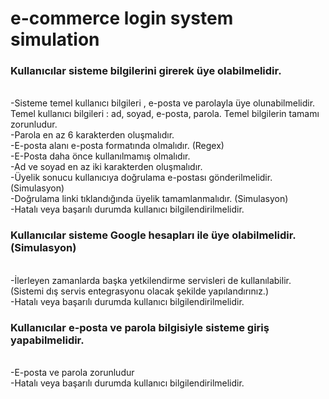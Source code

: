 # e-commerce login system simulation

<h3>Kullanıcılar sisteme bilgilerini girerek üye olabilmelidir.</h3><br>
-Sisteme temel kullanıcı bilgileri , e-posta ve parolayla üye olunabilmelidir. Temel kullanıcı bilgileri : ad, soyad, e-posta, parola. Temel bilgilerin tamamı zorunludur.<br>
-Parola en az 6 karakterden oluşmalıdır.<br>
-E-posta alanı e-posta formatında olmalıdır. (Regex)<br>
-E-Posta daha önce kullanılmamış olmalıdır.<br>
-Ad ve soyad en az iki karakterden oluşmalıdır.<br>
-Üyelik sonucu kullanıcıya doğrulama e-postası gönderilmelidir. (Simulasyon)<br>
-Doğrulama linki tıklandığında üyelik tamamlanmalıdır. (Simulasyon)<br>
-Hatalı veya başarılı durumda kullanıcı bilgilendirilmelidir.<br>
<h3>Kullanıcılar sisteme Google hesapları ile üye olabilmelidir.(Simulasyon)</h3><br>
-İlerleyen zamanlarda başka yetkilendirme servisleri de kullanılabilir. (Sistemi dış servis entegrasyonu olacak şekilde yapılandırınız.)</h3><br>
-Hatalı veya başarılı durumda kullanıcı bilgilendirilmelidir.<br>
<h3>Kullanıcılar e-posta ve parola bilgisiyle sisteme giriş yapabilmelidir.</h3><br>
-E-posta ve parola zorunludur<br>
-Hatalı veya başarılı durumda kullanıcı bilgilendirilmelidir.<br>
